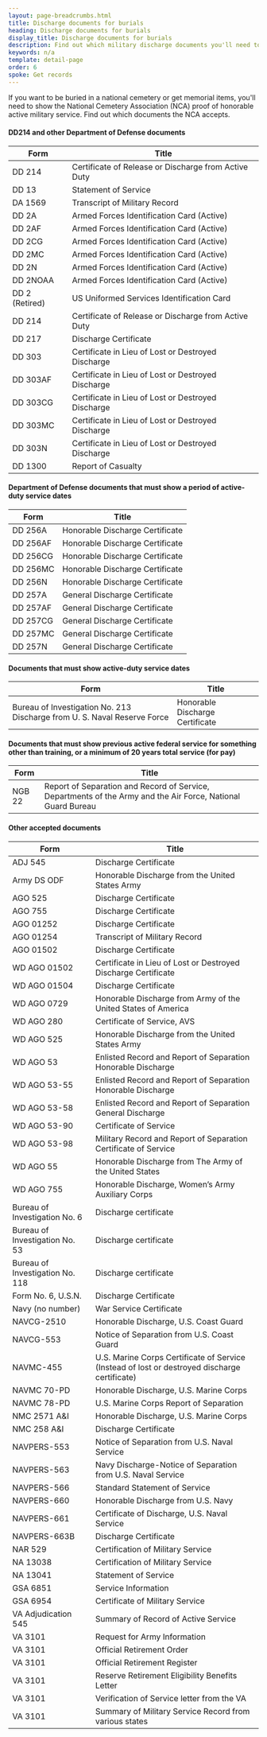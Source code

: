 ```yaml
---
layout: page-breadcrumbs.html
title: Discharge documents for burials
heading: Discharge documents for burials
display_title: Discharge documents for burials
description: Find out which military discharge documents you'll need to provide the National Cemetery Association in order to  show proof of honorable active military service. 
keywords: n/a
template: detail-page
order: 6
spoke: Get records
---
```


<div class='va-introtext'>
  
If you want to be buried in a national cemetery or get memorial items, you'll need to show the National Cemetery Association (NCA) proof of honorable active military service. Find out which documents the NCA accepts.

</div>

#### DD214 and other Department of Defense documents

| Form                            | Title                                                                                         |
|---------------------------------|-----------------------------------------------------------------------------------------------|
| DD 214                          | Certificate of Release or Discharge from Active Duty                                          |
| DD 13                           | Statement of Service                                                                          |
| DA 1569                         | Transcript of Military Record                                                                 |
| DD 2A                           | Armed Forces Identification Card (Active)                                                     |
| DD 2AF                          | Armed Forces Identification Card (Active)                                                     |
| DD 2CG                          | Armed Forces Identification Card (Active)                                                     |
| DD 2MC                          | Armed Forces Identification Card (Active)                                                     |
| DD 2N                           | Armed Forces Identification Card (Active)                                                     |
| DD 2NOAA                        | Armed Forces Identification Card (Active)                                                     |
| DD 2 (Retired)                  | US Uniformed Services Identification Card                                                     |
| DD 214                          | Certificate of Release or Discharge from Active Duty                                          |
| DD 217                          | Discharge Certificate                                                                         |
| DD 303                          | Certificate in Lieu of Lost or Destroyed Discharge                                            |
| DD 303AF                        | Certificate in Lieu of Lost or Destroyed Discharge                                            |
| DD 303CG                        | Certificate in Lieu of Lost or Destroyed Discharge                                            |
| DD 303MC                        | Certificate in Lieu of Lost or Destroyed Discharge                                            |
| DD 303N                         | Certificate in Lieu of Lost or Destroyed Discharge                                            |
| DD 1300                         | Report of Casualty                                                                            |


#### Department of Defense documents that must show a period of active-duty service dates


| Form     | Title                           |
|----------|---------------------------------|
| DD 256A  | Honorable Discharge Certificate |
| DD 256AF | Honorable Discharge Certificate |
| DD 256CG | Honorable Discharge Certificate |
| DD 256MC | Honorable Discharge Certificate |
| DD 256N  | Honorable Discharge Certificate |
| DD 257A  | General Discharge Certificate   |
| DD 257AF | General Discharge Certificate   |
| DD 257CG | General Discharge Certificate   |
| DD 257MC | General Discharge Certificate   |
| DD 257N  | General Discharge Certificate   |

####  Documents that must show active-duty service dates

| Form     | Title                           |
|----------|---------------------------------|
| Bureau of Investigation No. 213	Discharge from U. S. Naval Reserve Force  | Honorable Discharge Certificate |


#### Documents that must show previous active federal service for something other than training, or a minimum of 20 years total service (for pay)

| Form     | Title                           |
|----------|---------------------------------|
| NGB 22  | Report of Separation and Record of Service, Departments of the Army and the Air Force, National Guard Bureau |

#### Other accepted documents


| Form                            | Title                                                                                         |
|---------------------------------|-----------------------------------------------------------------------------------------------|
| ADJ 545                         | Discharge Certificate                                                                         |
| Army DS ODF                     | Honorable Discharge from the United States Army                                               |
| AGO 525                         | Discharge Certificate                                                                         |
| AGO 755                         | Discharge Certificate                                                                         |
| AGO 01252                       | Discharge Certificate                                                                         |
| AGO 01254                       | Transcript of Military Record                                                                 |
| AGO 01502                       | Discharge Certificate                                                                         |
| WD AGO 01502                    | Certificate in Lieu of Lost or Destroyed Discharge Certificate                                |
| WD AGO 01504                    | Discharge Certificate                                                                         |
| WD AGO 0729                     | Honorable Discharge from Army of the United States of America                                 |
| WD AGO 280                      | Certificate of Service, AVS                                                                   |
| WD AGO 525                      | Honorable Discharge from the United States Army                                               |
| WD AGO 53                       | Enlisted Record and Report of Separation Honorable Discharge                                  |
| WD AGO 53-55                    | Enlisted Record and Report of Separation Honorable Discharge                                  |
| WD AGO 53-58                    | Enlisted Record and Report of Separation General Discharge                                    |
| WD AGO 53-90                    | Certificate of Service                                                                        |
| WD AGO 53-98                    | Military Record and Report of Separation Certificate of Service                               |
| WD AGO 55                       | Honorable Discharge from The Army of the United States                                        |
| WD AGO 755                      | Honorable Discharge, Women’s Army Auxiliary Corps                                             |
| Bureau of Investigation No. 6   | Discharge certificate                                                                         |
| Bureau of Investigation No. 53  | Discharge certificate                                                                         |
| Bureau of Investigation No. 118 | Discharge certificate                                                                         |
| Form No. 6, U.S.N.              | Discharge Certificate                                                                         |
| Navy (no number)                | War Service Certificate                                                                       |
| NAVCG-2510                      | Honorable Discharge, U.S. Coast Guard                                                         |
| NAVCG-553                       | Notice of Separation from U.S. Coast Guard                                                    |
| NAVMC-455                       | U.S. Marine Corps Certificate of Service (Instead of lost or destroyed discharge certificate) |
| NAVMC 70-PD                     | Honorable Discharge, U.S. Marine Corps                                                        |
| NAVMC 78-PD                     | U.S. Marine Corps Report of Separation                                                        |
| NMC 2571 A&I                    | Honorable Discharge, U.S. Marine Corps                                                        |
| NMC 258 A&I                     | Discharge Certificate                                                                         |
| NAVPERS-553                     | Notice of Separation from U.S. Naval Service                                                  |
| NAVPERS-563                     | Navy Discharge-Notice of Separation from U.S. Naval Service                                   |
| NAVPERS-566                     | Standard Statement of Service                                                                 |
| NAVPERS-660                     | Honorable Discharge from U.S. Navy                                                            |
| NAVPERS-661                     | Certificate of Discharge, U.S. Naval Service                                                  |
| NAVPERS-663B                    | Discharge Certificate                                                                         |
| NAR 529                         | Certification of Military Service                                                             |
| NA 13038                        | Certification of Military Service                                                             |
| NA 13041                        | Statement of Service                                                                          |
| GSA 6851                        | Service Information                                                                           |
| GSA 6954                        | Certificate of Military Service                                                               |
| VA Adjudication 545             | Summary of Record of Active Service                                                           |
| VA 3101                         | Request for Army Information                                                                  |
| VA 3101                         | Official Retirement Order                                                                     |
| VA 3101                         | Official Retirement Register                                                                  |
| VA 3101                         | Reserve Retirement Eligibility Benefits Letter                                                |
| VA 3101                         | Verification of Service letter from the VA                                                    |
| VA 3101                         | Summary of Military Service Record from various states                                        |
